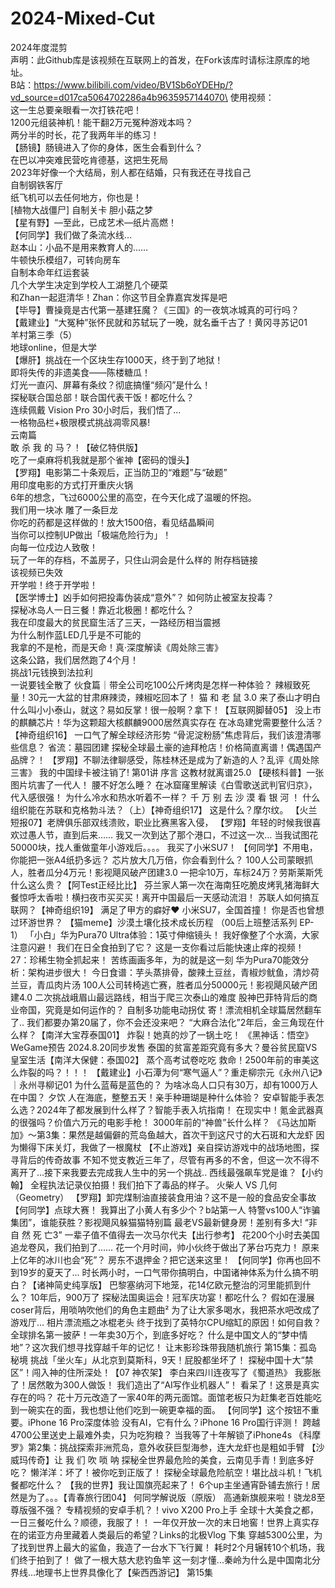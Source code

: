 # 2024-Mixed-Cut
2024年度混剪\
声明：此Github库是该视频在互联网上的首发，在Fork该库时请标注原库的地址。\
B站：https://www.bilibili.com/video/BV1Sb6oYDEHp/?vd_source=d017ca5064702286a4b9635957144070\
使用视频：\
这一生总要亲眼看一次打铁花吧！\
1200元组装神机！能干翻2万元冤种游戏本吗？\
两分半的时长，花了我两年半的练习！\
【肠镜】肠镜进入了你的身体，医生会看到什么？\
在巴以冲突难民营吃肯德基，这把生死局\
2023年好像一个大结局，别人都在结婚，只有我还在寻找自己\
自制钢铁客厅\
纸飞机可以去任何地方，你也是！\
[植物大战僵尸] 自制关卡 胆小菇之梦\
【星有野】—至此，已成艺术—纸片高燃！\
【何同学】我们做了条流水线…\
赵本山：小品不是用来教育人的……\
牛顿快乐模组7，可转向房车\
自制本命年红运套装\
几个大学生决定到学校人工湖整几个硬菜\
和Zhan一起逛清华！Zhan：你这节目全靠嘉宾发挥是吧\
【毕导】曹操竟是古代第一基建狂魔？《三国》的一夜筑冰城真的可行吗？\
【戴建业】“大冤种”张怀民就和苏轼玩了一晚，就名垂千古了！黄冈寻苏记01\
羊村第三季（5）\
地球online，但是大学\
【爆肝】挑战在一个区块生存1000天，终于到了地狱！\
即将失传的非遗美食——陈楼糖瓜！\
灯光一直闪、屏幕有条纹？彻底搞懂“频闪”是什么！\
探秘联合国总部！联合国代表干饭！都吃什么？\
连续佩戴 Vision Pro 30小时后，我们悟了...\
一格物品栏+极限模式挑战凋零风暴!\
云南篇\
敢 杀 我 的 马？！【破亿特供版】\
吃了一桌麻将机我就是那个雀神【密码的馒头】\
【罗翔】电影第二十条观后，正当防卫的“难题”与“破题”\
用印度电影的方式打开重庆火锅\
6年的想念，飞过6000公里的高空，在今天化成了温暖的怀抱。\
我们用一块冰 雕了一条巨龙\
你吃的药都是这样做的！放大1500倍，看见结晶瞬间\
当你可以控制UP做出「极端危险行为」！\
向每一位戍边人致敬！\
玩了一年的存档，不盖房子，只住山洞会是什么样的 附存档链接\
该视频已失效\
开学啦！终于开学啦！\
【医学博士】凶手如何把投毒伪装成“意外”？ 如何防止被室友投毒？\
探秘冰岛人一日三餐！靠近北极圈！都吃什么？\
我在印度最大的贫民窟生活了三天，一路经历相当震撼\
为什么制作蓝LED几乎是不可能的\
我拿的不是枪，而是天命！真·深度解读《周处除三害》\
这条公路，我们居然跑了4个月！\
挑战1元钱换到法拉利\
一说要钱全散了
伙食篇｜带全公司吃100公斤烤肉是怎样一种体验？
辣椒致死量！30元一大盆的甘肃麻辣烫，辣椒吃回本了！
猫 和 老 鼠 3.0
来了泰山才明白什么叫小小泰山，就这？易如反掌！很一般啊？拿下！【互联网脚替05】
没上市的麒麟芯片！华为这颗超大核麒麟9000居然真实存在
在冰岛建党需要整什么活？【神奇组织16】
一口气了解全球经济形势
“骨泥淀粉肠”焦虑背后，我们该澄清哪些信息？
省流：墓园团建
探秘全球最土豪的迪拜枪店！价格简直离谱！偶遇国产品牌？！
【罗翔】不聊法律聊感受，陈桂林还是成为了新造的人？乱评《周处除三害》
我的中国绿卡被注销了!
第01讲 序言
这教材就离谱25.0
【硬核科普】一张图片坑害了一代人！ 腰不好怎么睡？
在冰窟窿里解读《白雪歌送武判官归京》，代入感很强！
为什么冷水和热水听着不一样？
千 万 别 去 沙 漠 看 银 河 ！
什么组织能在苏联和克格勃斗法？（上）【神奇组织17】
这是什么？摩尔纹。
【火兰短报07】老牌俱乐部双线溃败，职业比赛黑客入侵，
【罗翔】年轻的时候我很喜欢过愚人节，直到后来……
我又一次到达了那个港口，不过这一次…
当我试图花50000块，找人重做童年小游戏后。。。。
我买了小米SU7！
【何同学】不用电，你能把一张A4纸扔多远？
芯片放大几万倍，你会看到什么？
100人公司蒙眼抓人，胜者瓜分4万元！影视飓风破产团建3.0
一把伞10万，车标24万？劳斯莱斯凭什么这么贵？【阿Test正经比比】
芬兰家人第一次在海南狂吃脆皮烤乳猪海鲜大餐惊呼太香啦！横扫夜市买买买！离开中国最后一天感动流泪！
苏联人如何搞互联网？【神奇组织19】
满足了甲方的癖好♥
小米SU7，全国首撞！
你是否也曾想过环游世界？
【猫meme】沙漠土壤化技术成长历程 （00后上班整活系列 EP-1）
「小白」华为Pura70 Ultra体验：1英寸伸缩镜头！
我好像整了个水滴，大家注意闪避！
我们在日全食拍到了它？
这是一支你看过后能快速止痒的视频！
27：珍稀生物全抓起来！
苦练画画多年，为的就是这一刻
华为Pura70能效分析：架构进步很大！
今日食谱：芋头蒸排骨，酸辣土豆丝，青椒炒鱿鱼，清炒荷兰豆，青瓜肉片汤
100人公司转椅逃亡赛，胜者瓜分50000元！影视飓风破产团建4.0
二次挑战峨眉山最远路线，相当于爬三次泰山的难度
股神巴菲特背后的商业帝国，究竟是如何运作的？
自制多功能电动拐仗
寄！漂流相机全球篇居然翻车了..
我们都要办第20届了，你不会还没来吧？
“大麻合法化”2年后，金三角现在什么样？【南洋大宝荐泰国01】
炸裂！她真的炒了一锅土吃！
《黑神话：悟空》WeGame预告  2024.8.20同步发售
泰国的贫富差距究竟有多大？曼谷贫民窟VS皇室生活【南洋大保健：泰国02】
蒸个高考试卷吃吃
救命！2500年前的审美这么炸裂的吗？！！！
【戴建业】小石潭为何“寒气逼人”？重走柳宗元《永州八记》｜永州寻柳记01
为什么蓝莓是蓝色的？
为啥冰岛人口只有30万，却有1000万人在中国？
夕饮
人在海底，整整五天！亲手种珊瑚是种什么体验？
安卓智能手表怎么选？2024年了都发展到什么样了？智能手表入坑指南！
在现实中！氪金武器真的很强吗？价值六万元的电影手枪！
3000年前的“神兽”长什么样？
《马达加斯加》～第3集：果然是越偏僻的荒岛鱼越大，首次干到这尺寸的大石斑和大龙虾
因为懒得下床关灯，我做了一根魔杖
【不止游戏】亲自探访游戏中的战场地图，探寻背后的传奇故事
不知不觉支教近三年了，尽管有再多的不舍，但这一次不得不离开了...接下来我要去完成我人生中的另一个挑战..
西线最强飙车党是谁？【小约翰】
全程执法记录仪拍摄！我们拍下了毒品的样子。
火柴人 VS 几何（Geometry）
【罗翔】卸完煤制油直接装食用油？这不是一般的食品安全事故
【何同学】点球大赛！
我算出了小黄人有多少个？b站第一人
特警vs100人“诈骗集团”，谁能获胜？影视飓风躲猫猫特别篇
最老VS最新健身房！差别有多大!
“非 自 然 死 亡3”
一辈子值不值得去一次马尔代夫【出行参考】
花200个小时去美国追龙卷风，我们拍到了……
花一个月时间，帅小伙终于做出了茅台巧克力！
原来上亿年的冰川也会“死”？
房东不退押金？把它送来这里！
【何同学】你再也回不到19岁的夏天了...
时长两小时，一口气带你搞明白，中国诸神体系为什么搞不明白？【诸神简史纯享版】
巴黎塞纳河下地笼，花14亿欧元整治的河里能抓到什么？
10年后，900万了
探秘法国奥运会！冠军庆功宴！都吃什么？
假如在漫展coser背后，用唢呐吹他们的角色主题曲²
为了让大家多喝水，我把茶水吧改成了游戏厅…
相片漂流瓶之冰棍老头
终于找到了英特尔CPU缩缸的原因！如何自救？
全球排名第一披萨！一年卖30万个，到底多好吃？
什么是中国文人的“梦中情地”？这次我们想寻找穿越千年的记忆！
让末影珍珠带我随机旅行
第15集：孤岛秘境
挑战「坐火车」从北京到莫斯科，9天！屁股都坐坏了！
探秘中国十大“禁区”！闯入神的住所深处！【07 神农架】
李白来四川连夜写了《蜀道热》
我膨胀了！居然敢为300人做饭！
我们造出了“AI写作业机器人”！
看呆了！这景是真实存在的吗？
花十万元改造了一家40年的两元面馆。面馆老板只为赶集老百姓能吃到一碗实在的面，我也想让他们吃到一碗更幸福的面。
【何同学】这个按钮不重要。iPhone 16 Pro深度体验
没有AI，它有什么？iPhone 16 Pro国行评测！
跨越4700公里送史上最难外卖，只为吃狗粮？
当我等了十年解锁了iPhone4s
《科摩罗》第2集：挑战探索非洲荒岛，意外收获巨型海参，连大龙虾也是粗如手臂
【沙威玛传奇】让 我 们 吹 唢 呐
探秘全世界最危险的美食，云南见手青！到底多好吃？
懒洋洋：坏了！被你吃到正版了！
探秘全球最危险航空！堪比战斗机！飞机餐都吃什么？
【我的世界】我让国旗亮起来了！
6个up主坐通宵卧铺去旅行！居然是为了。。。【青春旅行团04】
何同学解说版（原版）
高通新旗舰来啦！骁龙8至尊版强不强？
专精视频的安卓手机？！vivo X200 Pro上手
全球十大美食之都，一日三餐吃什么？顺德，我服了！！
一年仅开放一次的末日地窖！世界上真实存在的诺亚方舟里藏着人类最后的希望？Links的北极Vlog 下集
穿越5300公里，为了找到世界上最大的鲨鱼，我造了一台水下飞行翼！
耗时2个月辗转10个机场，我们终于拍到了！
做了一根大慈大悲钓鱼竿
这一刻才懂...秦岭为什么是中国南北分界线...地理书上世界具像化了【柴西西游记】
第15集
